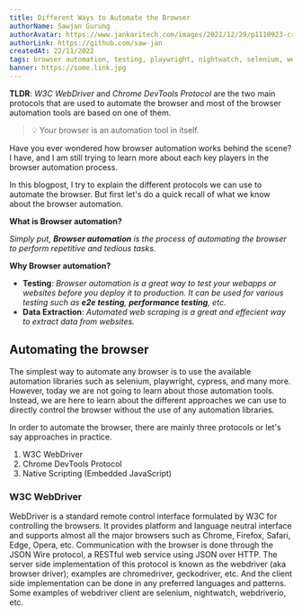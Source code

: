```yaml
---
title: Different Ways to Automate the Browser
authorName: Sawjan Gurung
authorAvatar: https://www.jankaritech.com/images/2021/12/29/p1110923-crop-col-800.jpg
authorLink: https://github.com/saw-jan
createdAt: 22/11/2022
tags: browser automation, testing, playwright, nightwatch, selenium, webdriver, cypress
banner: https://some.link.jpg
---
```


**TLDR**: _W3C WebDriver_ and _Chrome DevTools Protocol_ are the two main protocols that are used to automate the browser and most of the browser automation tools are based on one of them.

> 💡 Your browser is an automation tool in itself.

Have you ever wondered how browser automation works behind the scene? I have, and I am still trying to learn more about each key players in the browser automation process.

In this blogpost, I try to explain the different protocols we can use to automate the browser. But first let's do a quick recall of what we know about the browser automation.

**What is Browser automation?**

_Simply put, **Browser automation** is the process of automating the browser to perform repetitive and tedious tasks._

**Why Browser automation?**

- **Testing**: _Browser automation is a great way to test your webapps or websites before you deploy it to production. It can be used for various testing such as **e2e testing**, **performance testing**, etc._
- **Data Extraction**: _Automated web scraping is a great and effecient way to extract data from websites._

## Automating the browser

The simplest way to automate any browser is to use the available automation libraries such as selenium, playwright, cypress, and many more. However, today we are not going to learn about those automation tools. Instead, we are here to learn about the different approaches we can use to directly control the browser without the use of any automation libraries.

In order to automate the browser, there are mainly three protocols or let's say approaches in practice.

1. W3C WebDriver
2. Chrome DevTools Protocol
3. Native Scripting (Embedded JavaScript)

### W3C WebDriver

WebDriver is a standard remote control interface formulated by W3C for controlling the browsers. It provides platform and language neutral interface and supports almost all the major browsers such as Chrome, Firefox, Safari, Edge, Opera, etc. Communication with the browser is done through the JSON Wire protocol, a RESTful web service using JSON over HTTP. The server side implementation of this protocol is known as the webdriver (aka browser driver); examples are chromedriver, geckodriver, etc. And the client side implementation can be done in any preferred languages and patterns. Some examples of webdriver client are selenium, nightwatch, webdriverio, etc.

